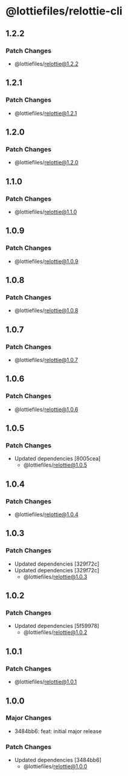 # @lottiefiles/relottie-cli

## 1.2.2

### Patch Changes

- @lottiefiles/relottie@1.2.2

## 1.2.1

### Patch Changes

- @lottiefiles/relottie@1.2.1

## 1.2.0

### Patch Changes

- @lottiefiles/relottie@1.2.0

## 1.1.0

### Patch Changes

- @lottiefiles/relottie@1.1.0

## 1.0.9

### Patch Changes

- @lottiefiles/relottie@1.0.9

## 1.0.8

### Patch Changes

- @lottiefiles/relottie@1.0.8

## 1.0.7

### Patch Changes

- @lottiefiles/relottie@1.0.7

## 1.0.6

### Patch Changes

- @lottiefiles/relottie@1.0.6

## 1.0.5

### Patch Changes

- Updated dependencies [8005cea]
  - @lottiefiles/relottie@1.0.5

## 1.0.4

### Patch Changes

- @lottiefiles/relottie@1.0.4

## 1.0.3

### Patch Changes

- Updated dependencies [329f72c]
- Updated dependencies [329f72c]
  - @lottiefiles/relottie@1.0.3

## 1.0.2

### Patch Changes

- Updated dependencies [5f59978]
  - @lottiefiles/relottie@1.0.2

## 1.0.1

### Patch Changes

- @lottiefiles/relottie@1.0.1

## 1.0.0

### Major Changes

- 3484bb6: feat: initial major release

### Patch Changes

- Updated dependencies [3484bb6]
  - @lottiefiles/relottie@1.0.0
